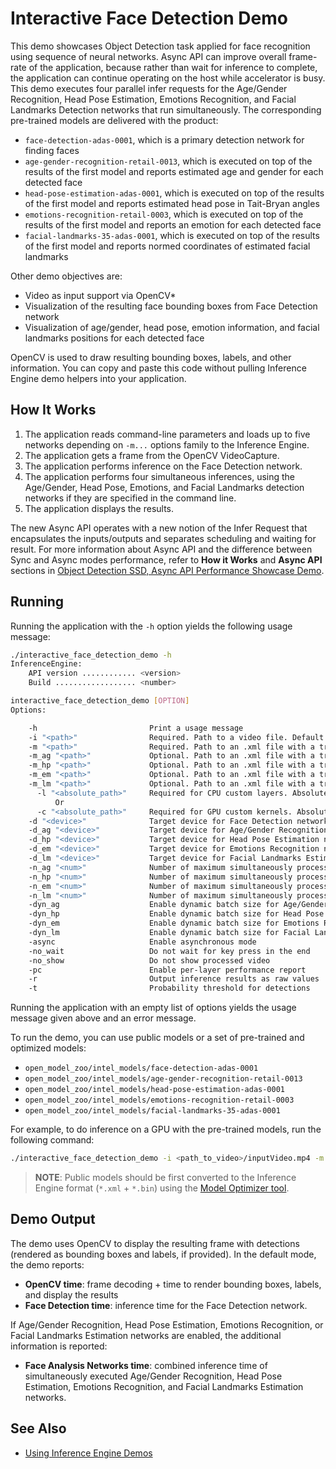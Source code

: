 # Interactive Face Detection Demo

This demo showcases Object Detection task applied for face recognition using sequence of neural networks.
Async API can improve overall frame-rate of the application, because rather than wait for inference to complete,
the application can continue operating on the host while accelerator is busy.
This demo executes four parallel infer requests for the Age/Gender Recognition, Head Pose Estimation, Emotions Recognition, and Facial Landmarks Detection networks that run simultaneously. The corresponding pre-trained models are delivered with the product:
* `face-detection-adas-0001`, which is a primary detection network for finding faces
* `age-gender-recognition-retail-0013`, which is executed on top of the results of the first model and reports estimated age and gender for each detected face
* `head-pose-estimation-adas-0001`, which is executed on top of the results of the first model and reports estimated head pose in Tait-Bryan angles
* `emotions-recognition-retail-0003`, which is executed on top of the results of the first model and reports an emotion for each detected face
* `facial-landmarks-35-adas-0001`, which is executed on top of the results of the first model and reports normed coordinates of estimated facial landmarks

Other demo objectives are:

*	Video as input support via OpenCV\*
*	Visualization of the resulting face bounding boxes from Face Detection network
*	Visualization of age/gender, head pose, emotion information, and facial landmarks positions for each detected face

OpenCV is used to draw resulting bounding boxes, labels, and other information. You can copy and paste this code without pulling Inference Engine demo helpers into your application.

## How It Works

1.	The application reads command-line parameters and loads up to five networks depending on `-m...` options family to the Inference
Engine.
2.	The application gets a frame from the OpenCV VideoCapture.
3.	The application performs inference on the Face Detection network.
4.	The application performs four simultaneous inferences, using the Age/Gender, Head Pose, Emotions, and Facial Landmarks detection networks if they are specified in the command line.
5.	The application displays the results.

The new Async API operates with a new notion of the Infer Request that encapsulates the inputs/outputs and separates scheduling and waiting for result. For more information about Async API and the difference between Sync and Async modes performance, refer to **How it Works** and **Async API** sections in [Object Detection SSD, Async API Performance Showcase Demo](../object_detection_demo_ssd_async/README.md).


## Running

Running the application with the `-h` option yields the following usage message:

```sh
./interactive_face_detection_demo -h
InferenceEngine:
    API version ............ <version>
    Build .................. <number>

interactive_face_detection_demo [OPTION]
Options:

    -h                         Print a usage message
    -i "<path>"                Required. Path to a video file. Default value is "cam" to work with camera.
    -m "<path>"                Required. Path to an .xml file with a trained Face Detection model.
    -m_ag "<path>"             Optional. Path to an .xml file with a trained Age/Gender Recognition model.
    -m_hp "<path>"             Optional. Path to an .xml file with a trained Head Pose Estimation model.
    -m_em "<path>"             Optional. Path to an .xml file with a trained Emotions Recognition model.
    -m_lm "<path>"             Optional. Path to an .xml file with a trained Facial Landmarks Estimation model.
      -l "<absolute_path>"     Required for CPU custom layers. Absolute path to a shared library with the kernels implementation.
          Or
      -c "<absolute_path>"     Required for GPU custom kernels. Absolute path to an .xml file with the kernels description.
    -d "<device>"              Target device for Face Detection network (CPU, GPU, FPGA, or MYRIAD). The demo will look for a suitable plugin for a specified device.
    -d_ag "<device>"           Target device for Age/Gender Recognition network (CPU, GPU, FPGA, or MYRIAD). The demo will look for a suitable plugin for a specified device.
    -d_hp "<device>"           Target device for Head Pose Estimation network (CPU, GPU, FPGA, or MYRIAD). The demo will look for a suitable plugin for a specified device.
    -d_em "<device>"           Target device for Emotions Recognition network (CPU, GPU, FPGA, or MYRIAD). The demo will look for a suitable plugin for a specified device.
    -d_lm "<device>"           Target device for Facial Landmarks Estimation network (CPU, GPU, FPGA, or MYRIAD). Demo will look for a suitable plugin for device specified.
    -n_ag "<num>"              Number of maximum simultaneously processed faces for Age/Gender Recognition network (default is 16)
    -n_hp "<num>"              Number of maximum simultaneously processed faces for Head Pose Estimation network (default is 16)
    -n_em "<num>"              Number of maximum simultaneously processed faces for Emotions Recognition network (default is 16)
    -n_lm "<num>"              Number of maximum simultaneously processed faces for Facial Landmarks Estimation network (default is 16)
    -dyn_ag                    Enable dynamic batch size for Age/Gender Recognition network
    -dyn_hp                    Enable dynamic batch size for Head Pose Estimation network
    -dyn_em                    Enable dynamic batch size for Emotions Recognition network
    -dyn_lm                    Enable dynamic batch size for Facial Landmarks Estimation network
    -async                     Enable asynchronous mode
    -no_wait                   Do not wait for key press in the end
    -no_show                   Do not show processed video
    -pc                        Enable per-layer performance report
    -r                         Output inference results as raw values
    -t                         Probability threshold for detections
```

Running the application with an empty list of options yields the usage message given above and an error message.

To run the demo, you can use public models or a set of pre-trained and optimized models:

* `open_model_zoo/intel_models/face-detection-adas-0001`
* `open_model_zoo/intel_models/age-gender-recognition-retail-0013`
* `open_model_zoo/intel_models/head-pose-estimation-adas-0001`
* `open_model_zoo/intel_models/emotions-recognition-retail-0003`
* `open_model_zoo/intel_models/facial-landmarks-35-adas-0001`

For example, to do inference on a GPU with the pre-trained models, run the following command:

```sh
./interactive_face_detection_demo -i <path_to_video>/inputVideo.mp4 -m <path_to_model>/face-detection-adas-0001.xml -m_ag <path_to_model>/age-gender-recognition-retail-0013.xml -m_hp <path_to_model>/head-pose-estimation-adas-0001.xml -m_em <path_to_model>/emotions-recognition-retail-0003.xml -m_lm <path_to_model>/facial-landmarks-35-adas-0001.xml -d GPU
```
> **NOTE**: Public models should be first converted to the Inference Engine format (`*.xml` + `*.bin`) using the [Model Optimizer tool](https://software.intel.com/en-us/articles/OpenVINO-ModelOptimizer).

## Demo Output

The demo uses OpenCV to display the resulting frame with detections (rendered as bounding boxes and labels, if provided).
In the default mode, the demo reports:

* **OpenCV time**: frame decoding + time to render bounding boxes, labels, and display the results
* **Face Detection time**: inference time for the Face Detection network.

If Age/Gender Recognition, Head Pose Estimation, Emotions Recognition, or Facial Landmarks Estimation networks are enabled, the additional information is reported:

* **Face Analysis Networks time**: combined inference time of simultaneously executed
Age/Gender Recognition, Head Pose Estimation, Emotions Recognition, and Facial Landmarks Estimation networks.

## See Also
* [Using Inference Engine Demos](../Readme.md)
